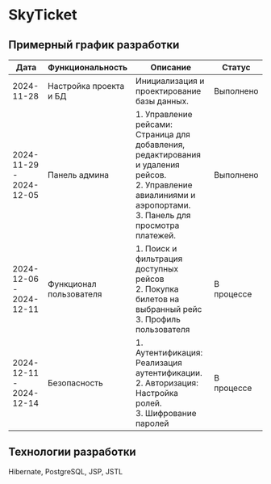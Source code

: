 # SkyTicket

## Примерный график разработки

| Дата                    | Функциональность        | Описание                                                                                                                                                             | Статус     |
|-------------------------|-------------------------|----------------------------------------------------------------------------------------------------------------------------------------------------------------------|------------|
| 2024-11-28              | Настройка проекта и БД  | Инициализация и проектирование базы данных.                                                                                                                          | Выполнено  |
| 2024-11-29 - 2024-12-05 | Панель админа           | 1. Управление рейсами: Страница для добавления, редактирования и удаления рейсов.<br> 2. Управление авиалиниями и аэропортами.<br> 3. Панель для просмотра платежей. | Выполнено  |
| 2024-12-06 - 2024-12-11 | Функционал пользователя | 1. Поиск и фильтрация доступных рейсов <br> 2. Покупка билетов на выбранный рейс <br> 3. Профиль пользователя                                                        | В процессе |
| 2024-12-11 - 2024-12-14 | Безопасность            | 1. Аутентификация: Реализация аутентификации.<br> 2. Авторизация: Настройка ролей. <br> 3. Шифрование паролей                                                        | В процессе |

## Технологии разработки
Hibernate, PostgreSQL, JSP, JSTL
